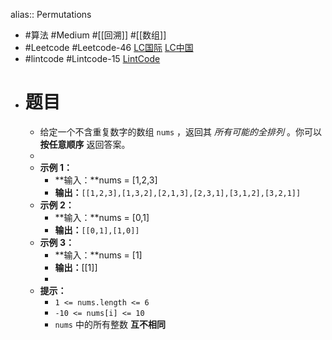 alias:: Permutations
- #算法 #Medium #[[回溯]] #[[数组]]
- #Leetcode #Leetcode-46 [LC国际](https://leetcode.com/problems/permutations/) [LC中国](https://leetcode.cn/problems/permutations/)
- #lintcode #Lintcode-15 [LintCode](https://www.lintcode.com/problem/15/)
- # 题目
	- 给定一个不含重复数字的数组 `nums` ，返回其 *所有可能的全排列* 。你可以 **按任意顺序** 返回答案。
	-
	- **示例 1：**
		- **输入：**nums = [1,2,3]
		- **输出：**`[[1,2,3],[1,3,2],[2,1,3],[2,3,1],[3,1,2],[3,2,1]]`
	- **示例 2：**
		- **输入：**nums = [0,1]
		- **输出：**`[[0,1],[1,0]]`
	- **示例 3：**
		- **输入：**nums = [1]
		- **输出：**[[1]]
		-
	- **提示：**
		- `1 <= nums.length <= 6`
		- `-10 <= nums[i] <= 10`
		- `nums` 中的所有整数 **互不相同**